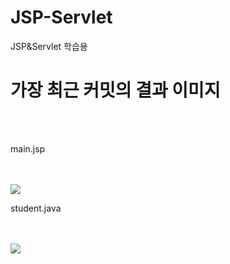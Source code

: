 # JSP-Servlet
JSP&amp;Servlet 학습용 

<h1>가장 최근 커밋의 결과 이미지</h1><br><br>

<p>main.jsp</p><br><br>
<img src="https://user-images.githubusercontent.com/64457575/81296627-256f1400-90ad-11ea-912f-e472a441861a.PNG">



<p>student.java</p><br><br>
<img src="https://user-images.githubusercontent.com/64457575/81296660-31f36c80-90ad-11ea-8861-38845eab1d9e.PNG">
